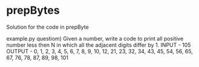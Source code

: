 # prepBytes
Solution for the code in prepByte 

example.py
questiom) Given a number, write a code to print all positive number less then N in which all the adjacent digits differ by 1.
INPUT - 105
OUTPUT - 0, 1, 2, 3, 4, 5, 6, 7, 8, 9, 10, 12, 21, 23, 32, 34, 43, 45, 54, 56, 65, 67, 76, 78, 87, 89, 98, 101
